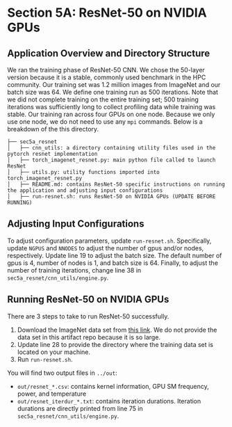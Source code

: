 # Section 5A: ResNet-50 on NVIDIA GPUs

## Application Overview and Directory Structure

We ran the training phase of ResNet-50 CNN. We chose the 50-layer version because it is a stable, commonly used benchmark in the HPC community. Our training set was 1.2 million images from ImageNet and our batch size was 64. We define one training run as 500 iterations. Note that we did not complete training on the entire training set; 500 training iterations was sufficiently long to collect profiling data while training was stable. Our training ran across four GPUs on one node. Because we only use one node, we do not need to use any `mpi` commands. Below is a breakdown of the this directory. 
```
├── sec5a_resnet
│   ├── cnn_utils: a directory containing utility files used in the pytorch resnet implementation
│   ├── torch_imagenet_resnet.py: main python file called to launch ResNet
│   ├── utils.py: utility functions imported into torch_imagenet_resnet.py
│   ├── README.md: contains ResNet-50 specific instructions on running the application and adjusting input configurations
│   ├── run-resnet.sh: runs ResNet-50 on NVIDIA GPUs (UPDATE BEFORE RUNNING)
```

## Adjusting Input Configurations
To adjust configuration parameters, update `run-resnet.sh`. Specifically, update `NGPUS` and `NNODES` to adjust the number of gpus and/or nodes, respectively. Update line 19 to adjust the batch size. The default number of gpus is 4, number of nodes is 1, and batch size is 64. Finally, to adjust the number of training iterations, change line 38 in `sec5a_resnet/cnn_utils/engine.py`.

## Running ResNet-50 on NVIDIA GPUs
There are 3 steps to take to run ResNet-50 successfully. 
1. Download the ImageNet data set from [this link](https://image-net.org/download-images). We do not provide the data set in this artifact repo because it is so large. 
2. Update line 28 to provide the directory where the training data set is located on your machine.
3. Run `run-resnet.sh`.

You will find two output files in `../out`:
  - `out/resnet_*.csv`: contains kernel information, GPU SM frequency, power, and temperature
  - `out/resnet_iterdur_*.txt`: contains iteration durations. Iteration durations are directly printed from line 75 in `sec5a_resnet/cnn_utils/engine.py`.

